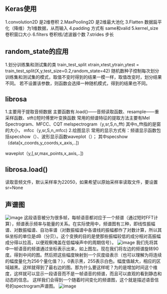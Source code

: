 ## Keras使用
1.convolution2D 是2维卷积
2.MaxPooling2D 是2维最大池化
3.Flatten 数据扁平化（降维）为1维数据，从而输入
4.padding 方式有 same和valid
5.kernel_size 卷积窗口大小
6.filters 卷积核/滤波器个数
7.strides 步长

## random_state的应用
1.划分训练集和测试集的类 train_test_split
xtrain,xtest,ytrain,ytest = train_test_split(X,y,test_size=0.2,random_state=42)
随机数种子控制每次划分训练集和测试集的模式，取值不变时得到的结果一模一样，取值改变时，划分结果不同。
若不设置该参数，则函数会选择一种随机模式，得到的结果也不同。

## librosa
1.主要用于提取音频数据
主要函数有.load()——音频读取函数、resample——重采样函数、stft()短时傅里叶变换函数
常用的频谱特征的提取方法主要有Mel Spectrogram、MFCC、CQT
melspectrogram（y,sr,S,n_fft) 其中n_fft指的是窗的大小，
mfcc（y,sr,S,n_mfcc)
2.绘图显示
常用的显示方式有：频谱显示函数包括specshow（）、波形显示函数waveplot（）；
其中specshow（data[x_coords,y_coords,x_axis,..])


waveplot（y,[,sr,max_points,x_axis,..])



## librosa.load()   
读取音频文件，默认采样率为22050，如果希望以原始采样率读取文件，要设置sr=None

## 声谱图
![image](https://user-images.githubusercontent.com/33819026/114873569-fc631180-9e2d-11eb-8707-7b9183a16a4a.png)
这段语音被分为很多帧，每帧语音都对应于一个频谱（通过短时FFT计算），频谱表示频率与能量的关系。在实际使用中，频谱图有三种，即线性振幅谱、对数振幅谱、自功率谱（对数振幅谱中各谱线的振幅都作了对数计算，所以其纵坐标的单位是dB（分贝）。这个变换的目的是使那些振幅较低的成分相对高振幅成分得以拉高，以便观察掩盖在低幅噪声中的周期信号）。
![image](https://user-images.githubusercontent.com/33819026/114873774-392f0880-9e2e-11eb-9b04-d40e52ac76d1.png)
我们先将其中一帧语音的频谱通过坐标表示出来，如上图左。现在我们将左边的频谱旋转90度。得到中间的图。然后把这些幅度映射到一个灰度级表示（也可以理解为将连续的幅度量化为256个量化值？），0表示黑，255表示白色。幅度值越大，相应的区域越黑。这样就得到了最右边的图。那为什么要这样呢？为的是增加时间这个维度，这样就可以显示一段语音而不是一帧语音的频谱，而且可以直观的看到静态和动态的信息。
这样我们会得到一个随着时间变化的频谱图，这个就是描述语音信号的spectrogram声谱图。
![image](https://user-images.githubusercontent.com/33819026/114873883-582d9a80-9e2e-11eb-91cb-4bf0b9ad019f.png)




